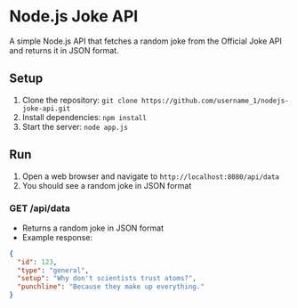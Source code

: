 # Node.js Joke API

A simple Node.js API that fetches a random joke from the Official Joke API and returns it in JSON format.

## Setup

1. Clone the repository: `git clone https://github.com/username_1/nodejs-joke-api.git`
2. Install dependencies: `npm install`
3. Start the server: `node app.js`

## Run

1. Open a web browser and navigate to `http://localhost:8080/api/data`
2. You should see a random joke in JSON format




### GET /api/data

* Returns a random joke in JSON format
* Example response:
```json
{
  "id": 123,
  "type": "general",
  "setup": "Why don't scientists trust atoms?",
  "punchline": "Because they make up everything."
}